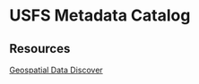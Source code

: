 # USFS Metadata Catalog  

## Resources  
[Geospatial Data Discover](https://data-usfs.hub.arcgis.com/)  
